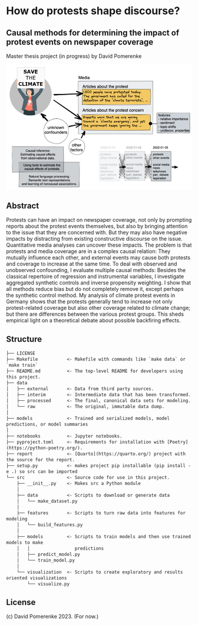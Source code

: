 <!--

Product / code runs well without flaws. It is well written and is commented in such a way that an external party can easily extend it.
+ the code contains features that makes it valuable for publishing it in an open source repository  / apply in business use. Some attempt to optimize has been done.
+ the code is highly optimized.

-->
# How do protests shape discourse?
## Causal methods for determining the impact of protest events on newspaper coverage

Master thesis project (in progress) by David Pomerenke

![](report/figures/graphical-abstract.png)

## Abstract

Protests can have an impact on newspaper coverage, not only by prompting reports about the protest events themselves, but also by bringing attention to the issue that they are concerned with. But they may also have negative impacts by distracting from existing constructive discourse on the issue. Quantitative media analyses can uncover these impacts. The problem is that protests and media coverage are in a complex causal relation: They mutually influence each other, and external events may cause both protests and coverage to increase at the same time. To deal with observed and unobserved confounding, I evaluate multiple causal methods: Besides the classical repertoire of regression and instrumental variables, I investigate aggregated synthetic controls and inverse propensity weighting. I show that all methods reduce bias but do not completely remove it, except perhaps the synthetic control method. My analysis of climate protest events in Germany shows that the protests generally tend to increase not only protest-related coverage but also other coverage related to climate change; but there are differences between the various protest groups. This sheds empirical light on a theoretical debate about possible backfiring effects.

## Structure

    ├── LICENSE
    ├── Makefile           <- Makefile with commands like `make data` or `make train`
    ├── README.md          <- The top-level README for developers using this project.
    ├── data
    │   ├── external       <- Data from third party sources.
    │   ├── interim        <- Intermediate data that has been transformed.
    │   ├── processed      <- The final, canonical data sets for modeling.
    │   └── raw            <- The original, immutable data dump.
    │
    ├── models             <- Trained and serialized models, model predictions, or model summaries
    │
    ├── notebooks          <- Jupyter notebooks.
    ├── pyproject.toml     <- Requirements for installation with [Poetry](https://python-poetry.org/).
    ├── report             <- [Quarto](https://quarto.org/) project with the source for the report.
    ├── setup.py           <- makes project pip installable (pip install -e .) so src can be imported
    └── src                <- Source code for use in this project.
        ├── __init__.py    <- Makes src a Python module
        │
        ├── data           <- Scripts to download or generate data
        │   └── make_dataset.py
        │
        ├── features       <- Scripts to turn raw data into features for modeling
        │   └── build_features.py
        │
        ├── models         <- Scripts to train models and then use trained models to make
        │   │                 predictions
        │   ├── predict_model.py
        │   └── train_model.py
        │
        └── visualization  <- Scripts to create exploratory and results oriented visualizations
            └── visualize.py

## License

(c) David Pomerenke 2023. (For now.)
